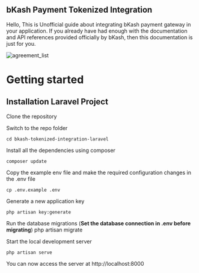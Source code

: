 ##  bKash Payment Tokenized Integration
Hello,
This is Unofficial guide about integrating bKash payment gateway in your application.
If you already have had enough with the documentation and API references provided officially by bKash, then this documentation is just for you.

![agreement_list](https://user-images.githubusercontent.com/44948856/211843828-3c66bb4f-a7f8-49c6-a606-b3a336590867.PNG)





# Getting started

## Installation Laravel Project

Clone the repository

Switch to the repo folder

    cd bkash-tokenized-integration-laravel

Install all the dependencies using composer

    composer update

Copy the example env file and make the required configuration changes in the .env file

    cp .env.example .env

Generate a new application key

    php artisan key:generate


Run the database migrations (**Set the database connection in .env before migrating**)
    php artisan migrate
   
Start the local development server

    php artisan serve

You can now access the server at http://localhost:8000
